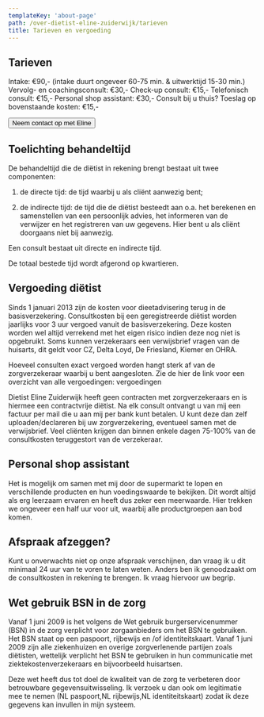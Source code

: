 ```yaml
---
templateKey: 'about-page'
path: /over-dietist-eline-zuiderwijk/tarieven
title: Tarieven en vergoeding
---
```

## Tarieven
Intake: €90,- 
(intake duurt ongeveer 60-75 min. & uitwerktijd 15-30 min.)
Vervolg- en coachingsconsult: €30,-
Check-up consult: €15,-
Telefonisch consult: €15,-
Personal shop assistant: €30,-
Consult bij u thuis?
Toeslag op bovenstaande kosten: €15,-

<button>Neem contact op met Eline</button>

## Toelichting behandeltijd
De behandeltijd die de diëtist in rekening brengt bestaat uit twee componenten:

1. de directe tijd: de tijd waarbij u als cliënt aanwezig bent;

2. de indirecte tijd: de tijd die de diëtist besteedt aan o.a. het berekenen en samenstellen van een persoonlijk advies, het informeren van de verwijzer en het registreren van uw gegevens. Hier bent u als cliënt doorgaans niet bij aanwezig.

Een consult bestaat uit directe en indirecte tijd.

De totaal bestede tijd wordt afgerond op kwartieren.

## Vergoeding diëtist
Sinds 1 januari 2013 zijn de kosten voor dieetadvisering terug in de basisverzekering. Consultkosten bij een geregistreerde diëtist worden jaarlijks voor 3 uur vergoed vanuit de basisverzekering.  Deze kosten worden wel altijd verrekend met het eigen risico indien deze nog niet is opgebruikt. Soms kunnen verzekeraars een verwijsbrief vragen van de huisarts, dit geldt voor CZ, Delta Loyd, De Friesland, Kiemer en OHRA.

Hoeveel consulten exact vergoed worden hangt sterk af van de zorgverzekeraar waarbij u bent aangesloten. Zie de hier  de link voor een overzicht van alle vergoedingen: vergoedingen

Dietist Eline Zuiderwijk heeft geen contracten met zorgverzekeraars en is hiermee een contractvrije diëtist. Na elk consult ontvangt u van mij een factuur per mail die u aan mij per bank kunt betalen. U kunt deze dan zelf uploaden/declareren bij uw zorgverzekering, eventueel samen met de verwijsbrief. Veel cliënten krijgen dan binnen enkele dagen 75-100% van de consultkosten teruggestort van de verzekeraar.

## Personal shop assistant
Het is mogelijk om samen met mij door de supermarkt te lopen en verschillende producten en hun voedingswaarde te bekijken. Dit wordt altijd als erg leerzaam ervaren en heeft dus zeker een meerwaarde. Hier trekken we ongeveer een half uur voor uit, waarbij alle productgroepen aan bod komen.

## Afspraak afzeggen?
Kunt u onverwachts niet op onze afspraak verschijnen, dan vraag ik u dit minimaal 24 uur van te voren te laten weten. Anders ben ik genoodzaakt om de consultkosten in rekening te brengen. Ik vraag hiervoor uw begrip.

## Wet gebruik BSN in de zorg
Vanaf 1 juni 2009 is het volgens de Wet gebruik burgerservicenummer (BSN) in de zorg verplicht voor zorgaanbieders om het BSN te gebruiken. Het BSN staat op een paspoort, rijbewijs en /of identiteitskaart. Vanaf 1 juni 2009 zijn alle ziekenhuizen en overige zorgverlenende partijen zoals diëtisten, wettelijk verplicht het BSN te gebruiken in hun communicatie met ziektekostenverzekeraars en bijvoorbeeld huisartsen.

Deze wet heeft dus tot doel de kwaliteit van de zorg te verbeteren door betrouwbare gegevensuitwisseling. Ik verzoek u dan ook om legitimatie mee te nemen (NL paspoort,NL  rijbewijs,NL  identiteitskaart) zodat ik deze gegevens kan invullen in mijn systeem.